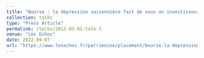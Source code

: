 ```yaml
---
title: "Bourse : la dépression saisonnière fait de vous un investisseur plus responsable"
collection: talks
type: "Press Article"
permalink: /talks/2012-03-01-talk-1
venue: "Les Echos"
date: 2022-09-07
url: "https://www.lesechos.fr/patrimoine/placement/bourse-la-depression-saisonniere-fait-de-vous-un-investisseur-plus-responsable-1786356"
---
```

